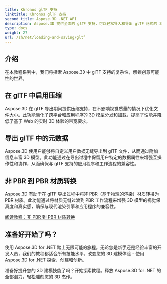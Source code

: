 ```yaml
---
title: Khronos glTF 支持
linktitle: Khronos glTF 支持
second_title: Aspose.3D .NET API
description: Aspose.3D 提供全面的 glTF 支持，可以轻松导入和导出 glTF 格式的 3D 模型，从而增强互操作性并简化 3D 内容工作流程。
type: docs
weight: 27
url: /zh/net/loading-and-saving/gltf
---
```

## 介绍

在本教程系列中，我们将探索 Aspose.3D 中 glTF 支持的复杂性，解锁创意可能性的世界。

## 在 glTF 中启用压缩

Aspose.3D 在 glTF 导出期间提供压缩支持，在不影响视觉质量的情况下优化文件大小。此功能简化了跨平台和应用程序的 3D 模型分发和加载，提高了性能并降低了基于 Web 的实时 3D 体验的带宽要求。

## 导出 glTF 中的元数据

Aspose.3D 使用户能够将自定义用户数据无缝导出到 glTF 文件，从而通过附加信息丰富 3D 模型。此功能通过在导出过程中保留用户特定的数据属性来增强互操作性和协作，从而确保与 glTF 支持的应用程序和工作流程的兼容性。

## 非 PBR 到 PBR 材质转换

Aspose.3D 有助于在 glTF 导出过程中将非 PBR（基于物理的渲染）材质转换为 PBR 材质。此功能通过将材质无缝过渡到 PBR 工作流程来增强 3D 模型的视觉保真度和真实感，确保与现代渲染引擎和应用程序的兼容性。


[阅读教程：非 PBR 到 PBR 材质转换](non-pbr-to-pbr-material-conversion)

## 准备好开始了吗？

使用 Aspose.3D for .NET 踏上无限可能的旅程。无论您是新手还是经验丰富的开发人员，我们的教程都适合所有技能水平。改变您的 3D 建模体验 - 使用 Aspose.3D for .NET 探索、创建和创新。

准备好提升您的 3D 建模技能了吗？开始探索教程。释放 Aspose.3D for .NET 的全部潜力，轻松雕刻您的 3D 杰作。